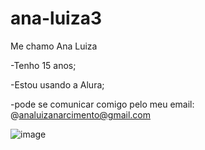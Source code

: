 # ana-luiza3
Me chamo Ana Luiza

-Tenho 15 anos;

-Estou usando a Alura;

-pode se comunicar comigo pelo meu email: @analuizanarcimento@gmail.com

![image](https://github.com/user-attachments/assets/1c92e250-5640-4a73-8fe9-69ac2664e816)

